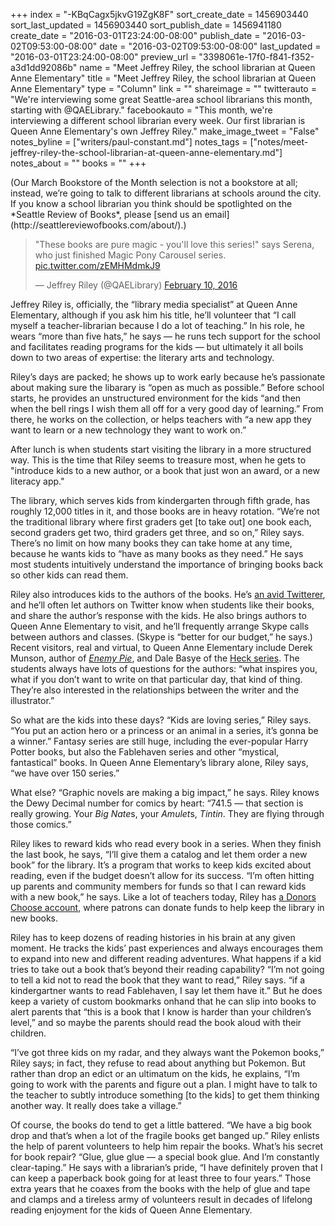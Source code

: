 +++
index = "-KBqCagx5jkvG19ZgK8F"
sort_create_date = 1456903440
sort_last_updated = 1456903440
sort_publish_date = 1456941180
create_date = "2016-03-01T23:24:00-08:00"
publish_date = "2016-03-02T09:53:00-08:00"
date = "2016-03-02T09:53:00-08:00"
last_updated = "2016-03-01T23:24:00-08:00"
preview_url = "3398061e-17f0-f841-f352-a3d1dd92086b"
name = "Meet Jeffrey Riley, the school librarian at Queen Anne Elementary"
title = "Meet Jeffrey Riley, the school librarian at Queen Anne Elementary"
type = "Column"
link = ""
shareimage = ""
twitterauto = "We're interviewing some great Seattle-area school librarians this month, starting with @QAELibrary."
facebookauto = "This month, we're interviewing a different school librarian every week. Our first librarian is Queen Anne Elementary's own Jeffrey Riley."
make_image_tweet = "False"
notes_byline = ["writers/paul-constant.md"]
notes_tags = ["notes/meet-jeffrey-riley-the-school-librarian-at-queen-anne-elementary.md"]
notes_about = ""
books = ""
+++
<p class="intro">(Our March Bookstore of the Month selection is not a bookstore at all; instead, we’re going to talk to different librarians at schools around the city. If you know a school librarian you think should be spotlighted on the *Seattle Review of Books*, please [send us an email](http://seattlereviewofbooks.com/about/).)</p>

<blockquote class="twitter-tweet" data-lang="en"><p lang="en" dir="ltr">&quot;These books are pure magic - you&#39;ll love this series!&quot; says Serena, who just finished Magic Pony Carousel series. <a href="https://t.co/zEMHMdmkJ9">pic.twitter.com/zEMHMdmkJ9</a></p>&mdash; Jeffrey Riley (@QAELibrary) <a href="https://twitter.com/QAELibrary/status/697492757829451776">February 10, 2016</a></blockquote>  
 
 Jeffrey Riley is, officially, the “library media specialist” at Queen Anne Elementary, although if you ask him his title, he’ll volunteer that “I call myself a teacher-librarian because I do a lot of teaching.” In his role, he wears “more than five hats,” he says — he runs tech support for the school and facilitates reading programs for the kids — but ultimately it all boils down to two areas of expertise: the literary arts and technology.

Riley’s days are packed; he shows up to work early because he’s passionate about making sure the libarary is “open as much as possible.” Before school starts, he provides an unstructured environment for the kids “and then when the bell rings I wish them all off for a very good day of learning.” From there, he works on the collection, or helps teachers with “a new app they want to learn or a new technology they want to work on.”

After lunch is when students start visiting the library in a more structured way. This is the time that Riley seems to treasure most, when he gets to "introduce kids to a new author, or a book that just won an award, or a new literacy app."

The library, which serves kids from kindergarten through fifth grade, has roughly 12,000 titles in it, and those books are in heavy rotation. “We’re not the traditional library where first graders get [to take out] one book each, second graders get two, third graders get three, and so on,” Riley says. There’s no limit on how many books they can take home at any time, because he wants kids to “have as many books as they need.” He says most students intuitively understand the importance of bringing books back so other kids can read them.

Riley also introduces kids to the authors of the books. He’s [an avid Twitterer](https://twitter.com/QAELibrary), and he’ll often let authors on Twitter know when students like their books, and share the author’s response with the kids. He also brings authors to Queen Anne Elementary to visit, and he’ll frequently arrange Skype calls between authors and classes. (Skype is “better for our budget,” he says.) Recent visitors, real and virtual, to Queen Anne Elementary include Derek Munson, author of [*Enemy Pie*](http://enemypie.com/blog1/), and Dale Basye of the [Heck series](http://www.wherethebadkidsgo.com/). The students always have lots of questions for the authors: “what inspires you, what if you don’t want to write on that particular day, that kind of thing. They’re also interested in the relationships between the writer and the illustrator.”

So what are the kids into these days? “Kids are loving series,” Riley says. “You put an action hero or a princess or an animal in a series, it’s gonna be a winner.” Fantasy series are still huge, including the ever-popular Harry Potter books, but also the Fablehaven series and other “mystical, fantastical” books. In Queen Anne Elementary’s library alone, Riley says, “we have over 150 series.”

What else? “Graphic novels are making a big impact,” he says. Riley knows the Dewy Decimal number for comics by heart:  “741.5 — that section is really growing. Your *Big Nate*s, your *Amulet*s, *Tintin*. They are flying through those comics.” 

Riley likes to reward kids who read every book in a series. When they finish the last book, he says, “I’ll give them a catalog and let them order a new book” for the library. It’s a program that works to keep kids excited about reading, even if the budget doesn’t allow for its success. “I’m often hitting up parents and community members for funds so that I can reward kids with a new book,” he says. Like a lot of teachers today, Riley has [a Donors Choose account](http://www.donorschoose.org/we-teach/2529370/?historical=true), where patrons can donate funds to help keep the library in new books.

Riley has to keep dozens of reading histories in his brain at any given moment. He tracks the kids’ past experiences and always encourages them to expand into new and different reading adventures. What happens if a kid tries to take out a book that’s beyond their reading capability? “I’m not going to tell a kid not to read the book that they want to read,” Riley says. “if a kindergartner wants to read Fablehaven, I say let them have it.” But he does keep a variety of custom bookmarks onhand that he can slip into books to alert parents that “this is a book that I know is harder than your children’s level,” and so maybe the parents should read the book aloud with their children.   

“I’ve got three kids on my radar, and they always want the Pokemon books,” Riley says; in fact, they refuse to read about anything but Pokemon. But rather than drop an edict or an ultimatum on the kids, he explains, “I’m going to work with the parents and figure out a plan. I might have to talk to the teacher to subtly introduce something [to the kids] to get them thinking another way. It really does take a village.”

Of course, the books do tend to get a little battered. “We have a big book drop and that’s when a lot of the fragile books get banged up.” Riley enlists the help of parent volunteers to help him repair the books. What’s his secret for book repair? “Glue, glue glue — a special book glue. And I’m constantly clear-taping.” He says with a librarian’s pride, “I have definitely proven that I can keep a paperback book going for at least three to four years.” Those extra years that he coaxes from the books with the help of glue and tape and clamps and a tireless army of volunteers result in decades of lifelong reading enjoyment for the kids of Queen Anne Elementary. 